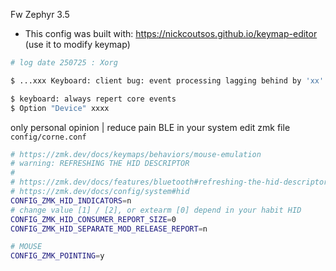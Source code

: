 Fw Zephyr 3.5
- This config was built with: https://nickcoutsos.github.io/keymap-editor (use it to modify keymap)

```bash
# log date 250725 : Xorg

$ ...xxx Keyboard: client bug: event processing lagging behind by 'xx' ms, your system is too slow

$ keyboard: always repert core events
$ Option "Device" xxxx
```

only personal opinion | reduce pain BLE in your system
edit zmk file ``config/corne.conf``

```bash
# https://zmk.dev/docs/keymaps/behaviors/mouse-emulation
# warning: REFRESHING THE HID DESCRIPTOR
#
# https://zmk.dev/docs/features/bluetooth#refreshing-the-hid-descriptor
# https://zmk.dev/docs/config/system#hid
CONFIG_ZMK_HID_INDICATORS=n
# change value [1] / [2], or extearm [0] depend in your habit HID
CONFIG_ZMK_HID_CONSUMER_REPORT_SIZE=0
CONFIG_ZMK_HID_SEPARATE_MOD_RELEASE_REPORT=n

# MOUSE
CONFIG_ZMK_POINTING=y
```
